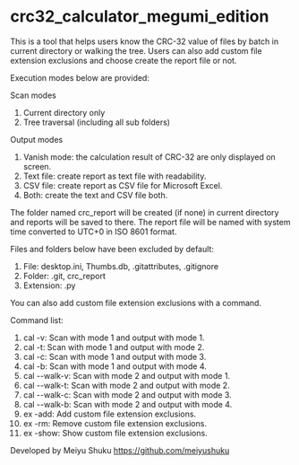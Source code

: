 # crc32_calculator_megumi_edition

This is a tool that helps users know the CRC-32 value of  files by batch in current directory or walking the tree. Users can also add custom file extension exclusions and choose create the report file or not.

Execution modes below are provided:

Scan modes

1. Current directory only
2. Tree traversal (including all sub folders)

Output modes

1. Vanish mode: the calculation result of CRC-32 are only displayed on screen.
2. Text file: create report as text file with readability.
3. CSV file: create report as CSV file for Microsoft Excel.
4. Both: create the text and CSV file both.

The folder named crc_report will be created (if none) in current directory and reports will be saved to there. The report file will be named with system time converted to UTC+0 in ISO 8601 format.

Files and folders below have been excluded by default:

1. File: desktop.ini, Thumbs.db, .gitattributes, .gitignore
2. Folder: .git, crc_report
3. Extension: .py

You can also add custom file extension exclusions with a command.

Command list:

1. cal -v: Scan with mode 1 and output with mode 1.
2. cal -t: Scan with mode 1 and output with mode 2.
3. cal -c: Scan with mode 1 and output with mode 3.
4. cal -b: Scan with mode 1 and output with mode 4.
5. cal --walk-v: Scan with mode 2 and output with mode 1.
6. cal --walk-t: Scan with mode 2 and output with mode 2.
7. cal --walk-c: Scan with mode 2 and output with mode 3.
8. cal --walk-b: Scan with mode 2 and output with mode 4.
9. ex -add: Add custom file extension exclusions.
10. ex -rm: Remove custom file extension exclusions.
11. ex -show: Show custom file extension exclusions.

Developed by Meiyu Shuku https://github.com/meiyushuku

